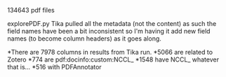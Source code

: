 134643 pdf files

explorePDF.py Tika pulled all the metadata (not the content) as such the field names have been a bit inconsistent so I'm having it add new field names (to become column headers) as it goes along. 

*There are 7978 columns in results from Tika run.
*5066 are related to Zotero
*774 are pdf:docinfo:custom:NCCL_
*1548 have NCCL_ whatever that is...
*516 with PDFAnnotator


